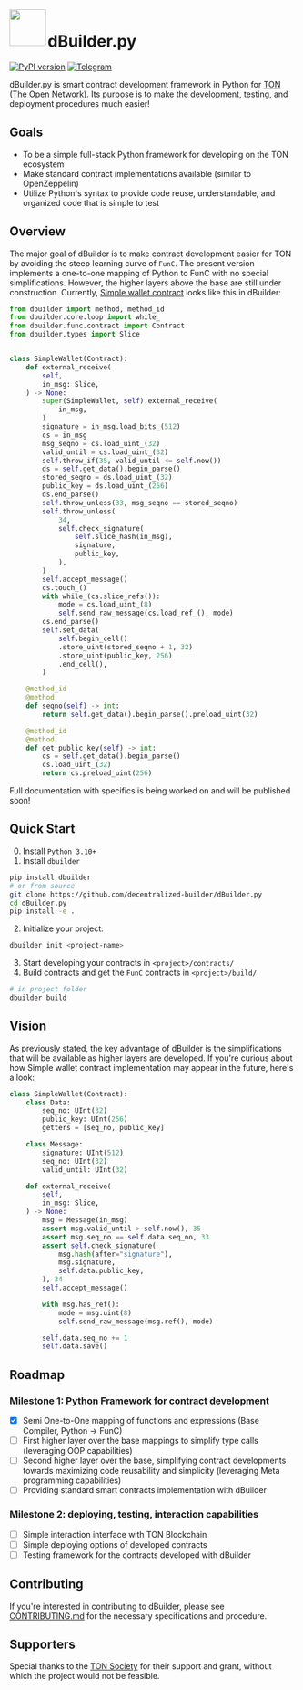 <img align="left" width="64" height="64" src="./assets/dbuilder-icon.png">

# dBuilder.py
[![PyPI version](https://img.shields.io/badge/dbuilder-0.2.0-informational?style=flat-square&color=FFFF91)](https://pypi.org/project/dbuilder/)
[![Telegram](https://img.shields.io/badge/Telegram-@d__builder-informational?style=flat-square&color=0088cc)](https://t.me/d_builder)

dBuilder.py is smart contract development framework in Python for [TON (The Open Network)](https://ton.org). Its purpose is to make the development, testing, and deployment procedures much easier!

## Goals
- To be a simple full-stack Python framework for developing on the TON ecosystem
- Make standard contract implementations available (similar to OpenZeppelin)
- Utilize Python's syntax to provide code reuse, understandable, and organized code that is simple to test

## Overview
The major goal of dBuilder is to make contract development easier for TON by avoiding the steep learning curve of `FunC`. The present version implements a one-to-one mapping of Python to FunC with no special simplifications. However, the higher layers above the base are still under construction. Currently, [Simple wallet contract](https://github.com/ton-blockchain/ton/blob/master/crypto/smartcont/wallet-code.fc) looks like this in dBuilder:

```python
from dbuilder import method, method_id
from dbuilder.core.loop import while_
from dbuilder.func.contract import Contract
from dbuilder.types import Slice


class SimpleWallet(Contract):
    def external_receive(
        self,
        in_msg: Slice,
    ) -> None:
        super(SimpleWallet, self).external_receive(
            in_msg,
        )
        signature = in_msg.load_bits_(512)
        cs = in_msg
        msg_seqno = cs.load_uint_(32)
        valid_until = cs.load_uint_(32)
        self.throw_if(35, valid_until <= self.now())
        ds = self.get_data().begin_parse()
        stored_seqno = ds.load_uint_(32)
        public_key = ds.load_uint_(256)
        ds.end_parse()
        self.throw_unless(33, msg_seqno == stored_seqno)
        self.throw_unless(
            34,
            self.check_signature(
                self.slice_hash(in_msg),
                signature,
                public_key,
            ),
        )
        self.accept_message()
        cs.touch_()
        with while_(cs.slice_refs()):
            mode = cs.load_uint_(8)
            self.send_raw_message(cs.load_ref_(), mode)
        cs.end_parse()
        self.set_data(
            self.begin_cell()
            .store_uint(stored_seqno + 1, 32)
            .store_uint(public_key, 256)
            .end_cell(),
        )

    @method_id
    @method
    def seqno(self) -> int:
        return self.get_data().begin_parse().preload_uint(32)

    @method_id
    @method
    def get_public_key(self) -> int:
        cs = self.get_data().begin_parse()
        cs.load_uint_(32)
        return cs.preload_uint(256)
```
Full documentation with specifics is being worked on and will be published soon!

## Quick Start

0. Install `Python 3.10+`
1. Install `dbuilder`
```bash
pip install dbuilder
# or from source
git clone https://github.com/decentralized-builder/dBuilder.py
cd dBuilder.py
pip install -e .
```
2. Initialize your project:
```bash
dbuilder init <project-name>
```
3. Start developing your contracts in `<project>/contracts/`
4. Build contracts and get the `FunC` contracts in `<project>/build/`
```bash
# in project folder
dbuilder build
```

## Vision
As previously stated, the key advantage of dBuilder is the simplifications that will be available as higher layers are developed. If you're curious about how Simple wallet contract implementation may appear in the future, here's a look:

```python
class SimpleWallet(Contract):
    class Data:
        seq_no: UInt(32)
        public_key: UInt(256)
        getters = [seq_no, public_key]

    class Message:
        signature: UInt(512)
        seq_no: UInt(32)
        valid_until: UInt(32)

    def external_receive(
        self,
        in_msg: Slice,
    ) -> None:
        msg = Message(in_msg)
        assert msg.valid_until > self.now(), 35
        assert msg.seq_no == self.data.seq_no, 33
        assert self.check_signature(
            msg.hash(after="signature"),
            msg.signature,
            self.data.public_key,
        ), 34
        self.accept_message()

        with msg.has_ref():
            mode = msg.uint(8)
            self.send_raw_message(msg.ref(), mode)

        self.data.seq_no += 1
        self.data.save()
```

## Roadmap

### Milestone 1: Python Framework for contract development

- [x] Semi One-to-One mapping of functions and expressions (Base Compiler, Python -> FunC)
- [ ] First higher layer over the base mappings to simplify type calls (leveraging OOP capabilities)
- [ ] Second higher layer over the base, simplifying contract developments towards maximizing code reusability and simplicity (leveraging Meta programming capabilities)
- [ ] Providing standard smart contracts implementation with dBuilder

### Milestone 2: deploying, testing, interaction capabilities
- [ ] Simple interaction interface with TON Blockchain
- [ ] Simple deploying options of developed contracts
- [ ] Testing framework for the contracts developed with dBuilder

## Contributing
If you're interested in contributing to dBuilder, please see [CONTRIBUTING.md](https://github.com/decentralized-builder/dBuilder.py/blob/main/CONTRIBUTING.md) for the necessary specifications and procedure.

## Supporters
Special thanks to the [TON Society](https://society.ton.org/) for their support and grant, without which the project would not be feasible.
